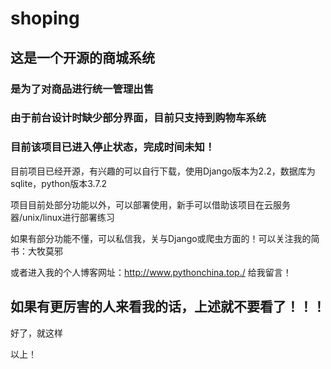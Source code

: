 # shoping
## 这是一个开源的商城系统 
### 是为了对商品进行统一管理出售
### 由于前台设计时缺少部分界面，目前只支持到购物车系统
### 目前该项目已进入停止状态，完成时间未知！

目前项目已经开源，有兴趣的可以自行下载，使用Django版本为2.2，数据库为sqlite，python版本3.7.2

项目目前处部分功能以外，可以部署使用，新手可以借助该项目在云服务器/unix/linux进行部署练习

如果有部分功能不懂，可以私信我，关与Django或爬虫方面的！可以关注我的简书：大牧莫邪

或者进入我的个人博客网址：http://www.pythonchina.top./  给我留言！

## 如果有更厉害的人来看我的话，上述就不要看了！！！

好了，就这样

以上！

